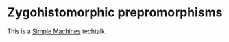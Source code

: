 Zygohistomorphic prepromorphisms
================================

This is a [Simple Machines][1] techtalk.

[1]: http://simplemachines.com.au/